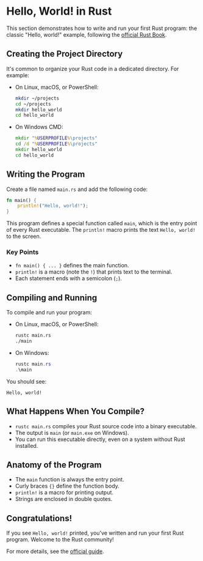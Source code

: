 # Hello, World! in Rust

This section demonstrates how to write and run your first Rust program: the classic "Hello, world!" example, following the [official Rust Book](https://doc.rust-lang.org/book/ch01-02-hello-world.html).

## Creating the Project Directory

It's common to organize your Rust code in a dedicated directory. For example:

- On Linux, macOS, or PowerShell:
  ```sh
  mkdir ~/projects
  cd ~/projects
  mkdir hello_world
  cd hello_world
  ```
- On Windows CMD:
  ```cmd
  mkdir "%USERPROFILE%\projects"
  cd /d "%USERPROFILE%\projects"
  mkdir hello_world
  cd hello_world
  ```

## Writing the Program

Create a file named `main.rs` and add the following code:

```rust
fn main() {
    println!("Hello, world!");
}
```

This program defines a special function called `main`, which is the entry point of every Rust executable. The `println!` macro prints the text `Hello, world!` to the screen.

### Key Points
- `fn main() { ... }` defines the main function.
- `println!` is a macro (note the `!`) that prints text to the terminal.
- Each statement ends with a semicolon (`;`).

## Compiling and Running

To compile and run your program:

- On Linux, macOS, or PowerShell:
  ```sh
  rustc main.rs
  ./main
  ```
- On Windows:
  ```powershell
  rustc main.rs
  .\main
  ```

You should see:
```
Hello, world!
```

## What Happens When You Compile?
- `rustc main.rs` compiles your Rust source code into a binary executable.
- The output is `main` (or `main.exe` on Windows).
- You can run this executable directly, even on a system without Rust installed.

## Anatomy of the Program
- The `main` function is always the entry point.
- Curly braces `{}` define the function body.
- `println!` is a macro for printing output.
- Strings are enclosed in double quotes.

## Congratulations!
If you see `Hello, world!` printed, you've written and run your first Rust program. Welcome to the Rust community!

For more details, see the [official guide](https://doc.rust-lang.org/book/ch01-02-hello-world.html).
